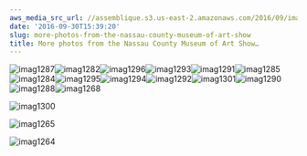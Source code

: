 ```yaml
---
aws_media_src_url: //assemblique.s3.us-east-2.amazonaws.com/2016/09/imag1287.jpg
date: '2016-09-30T15:39:20'
slug: more-photos-from-the-nassau-county-museum-of-art-show
title: More photos from the Nassau County Museum of Art Show…
---
```


 ![imag1287](//assemblique.s3.us-east-2.amazonaws.com/2016/09/imag1287.jpg?w=602)![imag1282](//assemblique.s3.us-east-2.amazonaws.com/2016/09/imag1282.jpg?w=602)![imag1296](//assemblique.s3.us-east-2.amazonaws.com/2016/09/imag1296.jpg?w=602)![imag1293](//assemblique.s3.us-east-2.amazonaws.com/2016/09/imag1293.jpg?w=602)![imag1291](//assemblique.s3.us-east-2.amazonaws.com/2016/09/imag1291.jpg?w=602)![imag1285](//assemblique.s3.us-east-2.amazonaws.com/2016/09/imag1285.jpg?w=602)![imag1284](//assemblique.s3.us-east-2.amazonaws.com/2016/09/imag1284.jpg?w=602)![imag1295](//assemblique.s3.us-east-2.amazonaws.com/2016/09/imag1295.jpg?w=602)![imag1294](//assemblique.s3.us-east-2.amazonaws.com/2016/09/imag1294.jpg?w=602)![imag1292](//assemblique.s3.us-east-2.amazonaws.com/2016/09/imag1292.jpg?w=602)![imag1301](//assemblique.s3.us-east-2.amazonaws.com/2016/09/imag1301.jpg?w=602)![imag1290](//assemblique.s3.us-east-2.amazonaws.com/2016/09/imag1290.jpg?w=602)![imag1288](//assemblique.s3.us-east-2.amazonaws.com/2016/09/imag1288.jpg?w=602)![imag1268](//assemblique.s3.us-east-2.amazonaws.com/2016/09/imag1268-e1475264058569.jpg?w=602)

 ![imag1300](//assemblique.s3.us-east-2.amazonaws.com/2016/09/imag1300.jpg?w=602)

  

 ![imag1265](//assemblique.s3.us-east-2.amazonaws.com/2016/09/imag1265-e1475264142560.jpg?w=602)

 ![imag1264](//assemblique.s3.us-east-2.amazonaws.com/2016/09/imag12641-e1475264153943.jpg?w=602)
